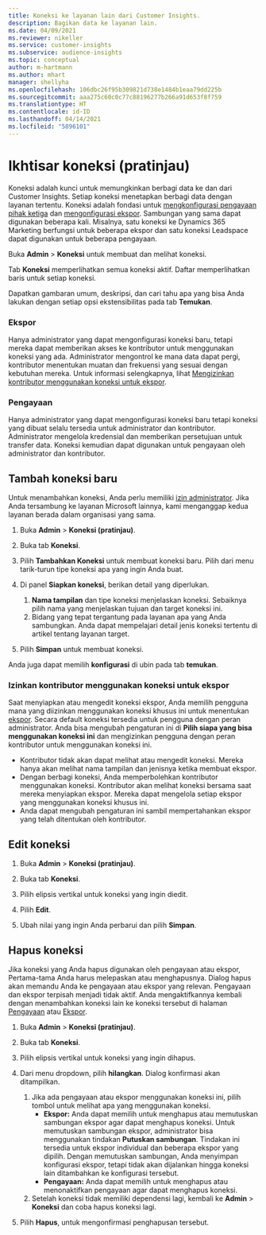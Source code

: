 ```yaml
---
title: Koneksi ke layanan lain dari Customer Insights.
description: Bagikan data ke layanan lain.
ms.date: 04/09/2021
ms.reviewer: nikeller
ms.service: customer-insights
ms.subservice: audience-insights
ms.topic: conceptual
author: m-hartmann
ms.author: mhart
manager: shellyha
ms.openlocfilehash: 106dbc26f95b309821d738e1484b1eaa79dd225b
ms.sourcegitcommit: aaa275c60c0c77c88196277b266a91d653f8f759
ms.translationtype: HT
ms.contentlocale: id-ID
ms.lasthandoff: 04/14/2021
ms.locfileid: "5896101"
---
```

# <a name="connections-preview-overview"></a>Ikhtisar koneksi (pratinjau)

Koneksi adalah kunci untuk memungkinkan berbagi data ke dan dari Customer Insights. Setiap koneksi menetapkan berbagi data dengan layanan tertentu. Koneksi adalah fondasi untuk [mengkonfigurasi pengayaan pihak ketiga](enrichment-hub.md) dan [mengonfigurasi ekspor](export-destinations.md). Sambungan yang sama dapat digunakan beberapa kali. Misalnya, satu koneksi ke Dynamics 365 Marketing berfungsi untuk beberapa ekspor dan satu koneksi Leadspace dapat digunakan untuk beberapa pengayaan.

Buka **Admin** > **Koneksi** untuk membuat dan melihat koneksi.

Tab **Koneksi** memperlihatkan semua koneksi aktif. Daftar memperlihatkan baris untuk setiap koneksi. 

Dapatkan gambaran umum, deskripsi, dan cari tahu apa yang bisa Anda lakukan dengan setiap opsi ekstensibilitas pada tab **Temukan**.

### <a name="exports"></a>Ekspor

Hanya administrator yang dapat mengonfigurasi koneksi baru, tetapi mereka dapat memberikan akses ke kontributor untuk menggunakan koneksi yang ada. Administrator mengontrol ke mana data dapat pergi, kontributor menentukan muatan dan frekuensi yang sesuai dengan kebutuhan mereka. Untuk informasi selengkapnya, lihat [Mengizinkan kontributor menggunakan koneksi untuk ekspor](#allow-contributors-to-use-a-connection-for-exports).

### <a name="enrichments"></a>Pengayaan

Hanya administrator yang dapat mengonfigurasi koneksi baru tetapi koneksi yang dibuat selalu tersedia untuk administrator dan kontributor. Administrator mengelola kredensial dan memberikan persetujuan untuk transfer data. Koneksi kemudian dapat digunakan untuk pengayaan oleh administrator dan kontributor.

## <a name="add-a-new-connection"></a>Tambah koneksi baru

Untuk menambahkan koneksi, Anda perlu memiliki [izin administrator](permissions.md). Jika Anda tersambung ke layanan Microsoft lainnya, kami menganggap kedua layanan berada dalam organisasi yang sama.

1. Buka **Admin** > **Koneksi (pratinjau)**.

1. Buka tab **Koneksi**.

1. Pilih **Tambahkan Koneksi** untuk membuat koneksi baru. Pilih dari menu tarik-turun tipe koneksi apa yang ingin Anda buat.

1. Di panel **Siapkan koneksi**, berikan detail yang diperlukan. 
   1. **Nama tampilan** dan tipe koneksi menjelaskan koneksi. Sebaiknya pilih nama yang menjelaskan tujuan dan target koneksi ini.
   1. Bidang yang tepat tergantung pada layanan apa yang Anda sambungkan. Anda dapat mempelajari detail jenis koneksi tertentu di artikel tentang layanan target.

1. Pilih **Simpan** untuk membuat koneksi.

Anda juga dapat memilih **konfigurasi** di ubin pada tab **temukan**.

### <a name="allow-contributors-to-use-a-connection-for-exports"></a>Izinkan kontributor menggunakan koneksi untuk ekspor

Saat menyiapkan atau mengedit koneksi ekspor, Anda memilih pengguna mana yang diizinkan menggunakan koneksi khusus ini untuk menentukan [ekspor](export-destinations.md). Secara default koneksi tersedia untuk pengguna dengan peran administrator. Anda bisa mengubah pengaturan ini di **Pilih siapa yang bisa menggunakan koneksi ini** dan mengizinkan pengguna dengan peran kontributor untuk menggunakan koneksi ini.

- Kontributor tidak akan dapat melihat atau mengedit koneksi. Mereka hanya akan melihat nama tampilan dan jenisnya ketika membuat ekspor.
- Dengan berbagi koneksi, Anda memperbolehkan kontributor menggunakan koneksi. Kontributor akan melihat koneksi bersama saat mereka menyiapkan ekspor. Mereka dapat mengelola setiap ekspor yang menggunakan koneksi khusus ini.
- Anda dapat mengubah pengaturan ini sambil mempertahankan ekspor yang telah ditentukan oleh kontributor.

## <a name="edit-a-connection"></a>Edit koneksi

1. Buka **Admin** > **Koneksi (pratinjau)**.

1. Buka tab **Koneksi**.

1. Pilih elipsis vertikal untuk koneksi yang ingin diedit.

1. Pilih **Edit**.

1. Ubah nilai yang ingin Anda perbarui dan pilih **Simpan**.

## <a name="remove-a-connection"></a>Hapus koneksi

Jika koneksi yang Anda hapus digunakan oleh pengayaan atau ekspor, Pertama-tama Anda harus melepaskan atau menghapusnya. Dialog hapus akan memandu Anda ke pengayaan atau ekspor yang relevan. Pengayaan dan ekspor terpisah menjadi tidak aktif. Anda mengaktifkannya kembali dengan menambahkan koneksi lain ke koneksi tersebut di halaman [Pengayaan](enrichment-hub.md) atau [Ekspor](export-destinations.md).

1. Buka **Admin** > **Koneksi (pratinjau)**.

1. Buka tab **Koneksi**.

1. Pilih elipsis vertikal untuk koneksi yang ingin dihapus.

1. Dari menu dropdown, pilih **hilangkan**. Dialog konfirmasi akan ditampilkan.

   1. Jika ada pengayaan atau ekspor menggunakan koneksi ini, pilih tombol untuk melihat apa yang menggunakan koneksi.
      - **Ekspor:** Anda dapat memilih untuk menghapus atau memutuskan sambungan ekspor agar dapat menghapus koneksi. Untuk memutuskan sambungan ekspor, administrator bisa menggunakan tindakan **Putuskan sambungan**. Tindakan ini tersedia untuk ekspor individual dan beberapa ekspor yang dipilih. Dengan memutuskan sambungan, Anda menyimpan konfigurasi ekspor, tetapi tidak akan dijalankan hingga koneksi lain ditambahkan ke konfigurasi tersebut.
      - **Pengayaan:** Anda dapat memilih untuk menghapus atau menonaktifkan pengayaan agar dapat menghapus koneksi. 
   1. Setelah koneksi tidak memiliki dependensi lagi, kembali ke **Admin** > **Koneksi** dan coba hapus koneksi lagi.

1. Pilih **Hapus**, untuk mengonfirmasi penghapusan tersebut.

